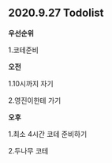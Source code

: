 ## 2020.9.27 Todolist





**우선순위**

1.코테준비





**오전**

1.10시까지 자기

2.영진이한테 가기



**오후**

1.최소 4시간 코테 준비하기

2.두나무 코테



